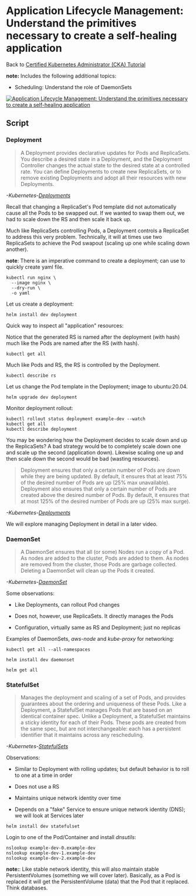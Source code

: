 # Application Lifecycle Management: Understand the primitives necessary to create a self-healing application

Back to [Certified Kubernetes Administrator (CKA) Tutorial](https://github.com/larkintuckerllc/k8s-cka-tutorial)

**note:** Includes the following additional topics:

* Scheduling: Understand the role of DaemonSets

[![Application Lifecycle Management: Understand the primitives necessary to create a self-healing application](http://img.youtube.com/vi/sVSkBVHMupM/0.jpg)](https://youtu.be/sVSkBVHMupM)

## Script

### Deployment

> A Deployment provides declarative updates for Pods and ReplicaSets.
> You describe a desired state in a Deployment, and the Deployment Controller changes the actual state to the desired state at a controlled rate. You can define Deployments to create new ReplicaSets, or to remove existing Deployments and adopt all their resources with new Deployments.

*-Kubernetes-[Deployments](https://kubernetes.io/docs/concepts/workloads/controllers/deployment/)*

Recall that changing a ReplicaSet's Pod template did not automatically cause all the Pods to be swapped out.  If we wanted to swap them out, we had to scale down the RS and then scale it back up.

Much like ReplicaSets controlling Pods, a Deployment controls a ReplicaSet to address this very problem. Technically, it will at times use two ReplicaSets to achieve the Pod swapout (scaling up one while scaling down another).

**note**: There is an imperative command to create a deployment; can use to quickly create yaml file.

```plaintext
kubectl run nginx \
  --image nginx \
  --dry-run \
  -o yaml
```

Let us create a deployment:

```plaintext
helm install dev deployment
```

Quick way to inspect all "application" resources:

Notice that the generated RS is named after the deployment (with hash) much like the Pods are named after the RS (with hash).

```plaintext
kubectl get all
```

Much like Pods and RS, the RS is controlled by the Deployment.

```plaintext
kubectl describe rs
```

Let us change the Pod template in the Deployment; image to ubuntu:20.04.

```plaintext
helm upgrade dev deployment
```

Monitor deployment rollout:

```plaintext
kubectl rollout status deployment example-dev --watch
kubectl get all
kubectl describe deployment
```

You may be wondering how the Deployment decides to scale down and up the ReplicaSets? A bad strategy would be to completely scale down one and scale up the second (application down). Likewise scaling one up and then scale down the second would be bad (wasting resources).

> Deployment ensures that only a certain number of Pods are down while they are being updated. By default, it ensures that at least 75% of the desired number of Pods are up (25% max unavailable).
> Deployment also ensures that only a certain number of Pods are created above the desired number of Pods. By default, it ensures that at most 125% of the desired number of Pods are up (25% max surge).

*-Kubernetes-[Deployments](https://kubernetes.io/docs/concepts/workloads/controllers/deployment/)*

We will explore managing Deployment in detail in a later video.

### DaemonSet

> A DaemonSet ensures that all (or some) Nodes run a copy of a Pod. As nodes are added to the cluster, Pods are added to them. As nodes are removed from the cluster, those Pods are garbage collected. Deleting a DaemonSet will clean up the Pods it created.

*-Kubernetes-[DaemonSet](https://kubernetes.io/docs/concepts/workloads/controllers/daemonset/)*

Some observations:

* Like Deployments, can rollout Pod changes

* Does not, however, use ReplicaSets. It directly manages the Pods

* Configuration, virtually same as RS and Deployment; just no replicas

Examples of DaemonSets, *aws-node* and *kube-proxy* for networking:

```plaintext
kubectl get all --all-namespaces
```

```plaintext
helm install dev daemonset
```

```plaintext
helm get all
```

### StatefulSet

> Manages the deployment and scaling of a set of Pods, and provides guarantees about the ordering and uniqueness of these Pods.
> Like a Deployment, a StatefulSet manages Pods that are based on an identical container spec. Unlike a Deployment, a StatefulSet maintains a sticky identity for each of their Pods. These pods are created from the same spec, but are not interchangeable: each has a persistent identifier that it maintains across any rescheduling.

*-Kubernetes-[StatefulSets](https://kubernetes.io/docs/concepts/workloads/controllers/statefulset/)*

Observations:

* Similar to Deployment with rolling updates; but default behavior is to roll to one at a time in order

* Does not use a RS

* Maintains unique network identity over time

* Depends on a "fake" Service to ensure unique network identity (DNS); we will look at Services later

```plaintext
helm install dev statefulset
```

Login to one of the Pod/Container and install *dnsutils*:

```plaintext
nslookup example-dev-0.example-dev
nslookup example-dev-1.example-dev
nslookup example-dev-2.example-dev
```

**note:**: Like stable network identity, this will also maintain stable PersistentVolumes (something we will cover later).  Basically, as a Pod is replaced it will get the PersistentVolume (data) that the Pod that it replaced.  Think databases.
